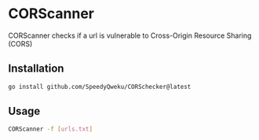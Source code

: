 # CORScanner

CORScanner checks if a url is vulnerable to Cross-Origin Resource Sharing (CORS)

## Installation

```bash
go install github.com/SpeedyQweku/CORSchecker@latest
```

## Usage

```bash
CORScanner -f [urls.txt]
```
